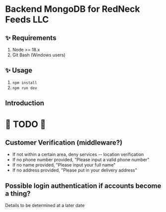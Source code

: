 # Backend MongoDB for RedNeck Feeds LLC

## ✨ Requirements

1. Node >= 18.x
2. Git Bash (Windows users)

## ✨ Usage

1. `npm install`
2. `npm run dev`

## Introduction



# 🥷 TODO 🥷


## Customer Verification (middleware?)

- If not within a certain area, deny services -- location verification
- If no phone number provided, "Please input a valid phone number"
- If no name provided, "Please input your full name"
- If no address provided, "Please put in your delivery address"

## Possible login authentication if accounts become a thing?

Details to be determined at a later date

